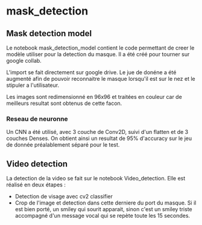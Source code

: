 # mask_detection

## Mask detection model

Le notebook mask_detection_model contient le code permettant de creer le modèle utiliser pour la detection du masque.
Il a été créé pour tourner sur google collab.

L'import se fait directement sur google drive. Le jue de donéne a été augmenté afin de pouvoir reconnaitre le masque lorsqu'il est sur le nez et le stipuler a l'utilisateur.

Les images sont redimensionné en 96x96 et traitées en couleur car de meilleurs resultat sont obtenus de cette facon.

### Reseau de neuronne

Un CNN a été utilisé, avec 3 couche de Conv2D, suivi d'un flatten et de 3 couches Denses. On obtient ainsi un resultat de 95% d'accuracy sur le jeu de donnée préalablement séparé pour le test.

## Video detection

La detection de la video se fait sur le notebook Video_detection. 
Elle est réalisé en deux étapes :
- Detection de visage avec cv2 classifier
- Crop de l'image et detection dans cette derniere du port du masque. Si il est bien porté, un smiley qui sourit apparait, 
sinon c'est un smiley triste accompagné d'un message vocal qui se repète toute les 15 secondes.
